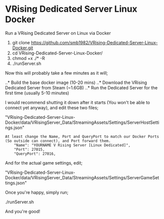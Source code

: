 # VRising Dedicated Server Linux Docker
Run a VRising Dedicated Server on Linux via Docker

1.  git clone https://github.com/smb1982/VRising-Dedicated-Server-Linux-Docker.git
2.  cd VRising-Dedicated-Server-Linux-Docker/
3.  chmod +x ./* -R
4.  ./runServer.sh

Now this will probably take a few minutes as it will;

..* Build the base docker image (10-20 mins)
..* Download the VRising Dedicated Server from Steam (~1.6GB)
..* Run the Dedicated Server for the first time (usually 5-10 minutes)

I would recommend shutting it down after it starts (You won't be able to connect yet anyway), and edit these two files;

"VRising-Dedicated-Server-Linux-Docker/data/VRisingServer_Data/StreamingAssets/Settings/ServerHostSettings.json"

    At least change the Name, Port and QueryPort to match our Docker Ports (So outside can connect), and Port forward them.
        "Name": "YOURNAME V Rising Server [Linux Dedicated]",
        "Port": 27015,
        "QueryPort": 27016,
        
 And for the actual game settings, edit;
 
 "VRising-Dedicated-Server-Linux-Docker/data/VRisingServer_Data/StreamingAssets/Settings/ServerGameSettings.json"

 Once you're happy, simply run;
 
 ./runServer.sh
 
 And you're good!
